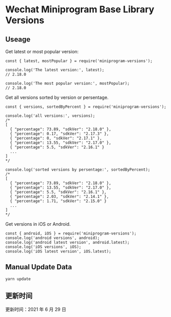 
# Wechat Miniprogram Base Library Versions

## Useage

Get latest or most popular version:

```;
const { latest, mostPopular } = require('miniprogram-versions');

console.log('The latest version:', latest);
// 2.18.0

console.log('The most popular version:', mostPopular);
// 2.18.0

```

Get all versions sorted by version or persentage.

```
const { versions, sortedByPercent } = require('miniprogram-versions');

console.log('all versions:', versions);
/*
[
  { "percentage": 73.89, "sdkVer": "2.18.0" },
  { "percentage": 0.17, "sdkVer": "2.17.3" },
  { "percentage": 0, "sdkVer": "2.17.1" },
  { "percentage": 13.55, "sdkVer": "2.17.0" },
  { "percentage": 5.5, "sdkVer": "2.16.1" }
  ...
]
*/

console.log('sorted versions by persentage:', sortedByPercent);
/*
[
  { "percentage": 73.89, "sdkVer": "2.18.0" },
  { "percentage": 13.55, "sdkVer": "2.17.0" },
  { "percentage": 5.5, "sdkVer": "2.16.1" },
  { "percentage": 2.03, "sdkVer": "2.14.1" },
  { "percentage": 1.71, "sdkVer": "2.15.0" }
  ...
]
*/
```

Get versions in iOS or Android.

```
const { android, iOS } = require('miniprogram-versions');
console.log('android versions', android);
console.log('android latest version', android.latest);
console.log('iOS versions', iOS);
console.log('iOS latest version', iOS.latest);
```

## Manual Update Data

```
yarn update
```

## 更新时间

更新时间：2021 年 6 月 29 日
